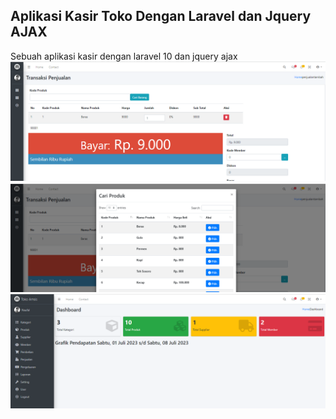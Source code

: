 ## Aplikasi Kasir Toko Dengan Laravel dan Jquery AJAX

Sebuah aplikasi kasir dengan laravel 10 dan jquery ajax
<img src='s1.png'><br>
<img src='s2.png'><br>
<img src='s3.png'><br>
